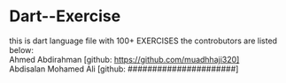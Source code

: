# Dart--Exercise
this is dart language file with 100+ EXERCISES 
the controbutors are listed below:<br>
Ahmed Abdirahman [github: https://github.com/muadhhaji320]<br>
Abdisalan Mohamed Ali [github: ######################]
